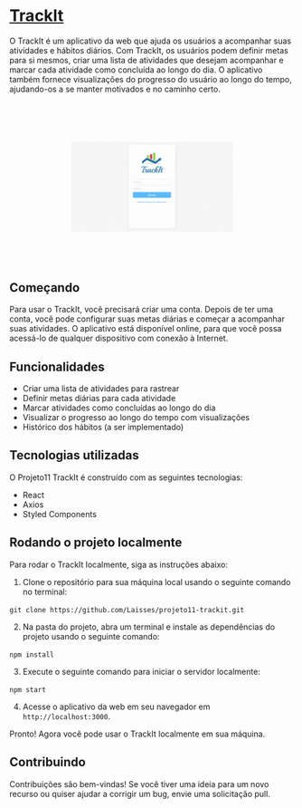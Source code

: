 # [TrackIt](https://track-it-orcin-nine.vercel.app/)

O TrackIt é um aplicativo da web que ajuda os usuários a acompanhar suas atividades e hábitos diários. Com TrackIt, os usuários podem definir metas para si mesmos, criar uma lista de atividades que desejam acompanhar e marcar cada atividade como concluída ao longo do dia. O aplicativo também fornece visualizações do progresso do usuário ao longo do tempo, ajudando-os a se manter motivados e no caminho certo. 

![](https://github.com/Laisses/TrackIt/blob/main/src/assets/demo.gif)

## Começando

Para usar o TrackIt, você precisará criar uma conta. Depois de ter uma conta, você pode configurar suas metas diárias e começar a acompanhar suas atividades. O aplicativo está disponível online, para que você possa acessá-lo de qualquer dispositivo com conexão à Internet.

## Funcionalidades

- Criar uma lista de atividades para rastrear
- Definir metas diárias para cada atividade
- Marcar atividades como concluídas ao longo do dia
- Visualizar o progresso ao longo do tempo com visualizações
- Histórico dos hábitos (a ser implementado)

## Tecnologias utilizadas

O Projeto11 TrackIt é construído com as seguintes tecnologias:

- React
- Axios
- Styled Components

## Rodando o projeto localmente

Para rodar o TrackIt localmente, siga as instruções abaixo:

1. Clone o repositório para sua máquina local usando o seguinte comando no terminal:
	
`git clone https://github.com/Laisses/projeto11-trackit.git`

2. Na pasta do projeto, abra um terminal e instale as dependências do projeto usando o seguinte comando:

`npm install`

3. Execute o seguinte comando para iniciar o servidor localmente:

`npm start`

4. Acesse o aplicativo da web em seu navegador em `http://localhost:3000`.

Pronto! Agora você pode usar o TrackIt localmente em sua máquina.


## Contribuindo
Contribuições são bem-vindas! Se você tiver uma ideia para um novo recurso ou quiser ajudar a corrigir um bug, envie uma solicitação pull.

